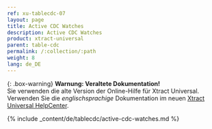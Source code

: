 ```yaml
---
ref: xu-tablecdc-07
layout: page
title: Active CDC Watches
description: Active CDC Watches
product: xtract-universal
parent: table-cdc
permalink: /:collection/:path
weight: 8
lang: de_DE
---
```


{: .box-warning}
**Warnung: Veraltete Dokumentation!** <br>
Sie verwenden die alte Version der Online-Hilfe für Xtract Universal.<br>
Verwenden Sie die *englischsprachige* Dokumentation im neuen [Xtract Universal HelpCenter](https://helpcenter.theobald-software.com/xtract-universal/documentation/introduction/).

{% include _content/de/tablecdc/active-cdc-watches.md  %}